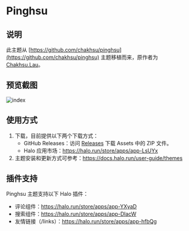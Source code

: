 # Pinghsu

## 说明

此主题从 [https://github.com/chakhsu/pinghsu](https://github.com/chakhsu/pinghsu) 主题移植而来，原作者为 [Chakhsu.Lau](https://www.linpx.com)。

## 预览截图

![index](https://i.loli.net/2019/05/29/5ced6f2c7483923398.png)

## 使用方式

1. 下载，目前提供以下两个下载方式：
    - GitHub Releases：访问 [Releases](https://github.com/halo-dev/halo-theme-pinghsu/releases) 下载 Assets 中的 ZIP 文件。
    - Halo 应用市场：<https://halo.run/store/apps/app-LsUYx>
2. 主题安装和更新方式可参考：<https://docs.halo.run/user-guide/themes>

## 插件支持

Pinghsu 主题支持以下 Halo 插件：

- 评论组件：<https://halo.run/store/apps/app-YXyaD>
- 搜索组件：<https://halo.run/store/apps/app-DlacW>
- 友情链接（/links）：<https://halo.run/store/apps/app-hfbQg>
